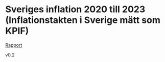 
# Sveriges inflation 2020 till 2023 (Inflationstakten i Sverige mätt som KPIF)


[Rapport](https://github.com/IoT-Dude/blogg_mtrl/blob/main/Inflation-2020-2023.ipynb)



v0.2
